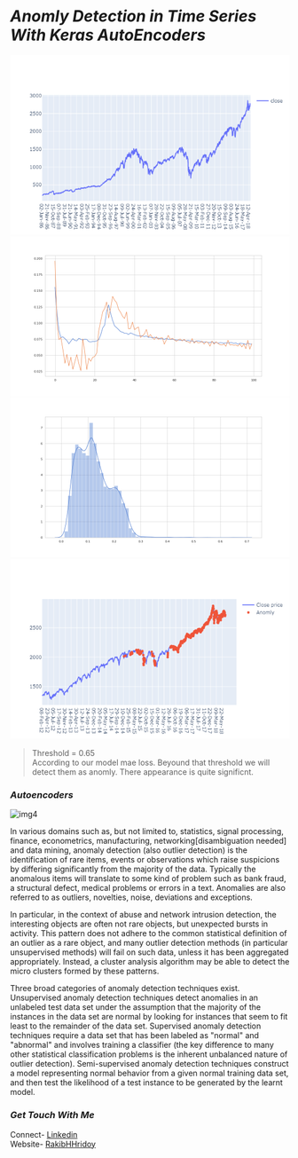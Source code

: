 # *Anomly Detection in Time Series With Keras AutoEncoders*
![img0](plots/newplot.png)
![img1](plots/loss.png)
![img2](plots/train_mae_loss.png)
![img3](plots/anomly.png)

> Threshold = 0.65 <br>
> According to our model mae loss. Beyound that threshold we will detect them as anomly. There appearance is quite significnt.

### *Autoencoders*
![img4](https://www.researchgate.net/publication/318204554/figure/fig1/AS:512595149770752@1499223615487/Autoencoder-architecture.png)

In various domains such as, but not limited to, statistics, signal processing, finance, econometrics, manufacturing, networking[disambiguation needed] and data mining, anomaly detection (also outlier detection) is the identification of rare items, events or observations which raise suspicions by differing significantly from the majority of the data. Typically the anomalous items will translate to some kind of problem such as bank fraud, a structural defect, medical problems or errors in a text. Anomalies are also referred to as outliers, novelties, noise, deviations and exceptions.

In particular, in the context of abuse and network intrusion detection, the interesting objects are often not rare objects, but unexpected bursts in activity. This pattern does not adhere to the common statistical definition of an outlier as a rare object, and many outlier detection methods (in particular unsupervised methods) will fail on such data, unless it has been aggregated appropriately. Instead, a cluster analysis algorithm may be able to detect the micro clusters formed by these patterns.

Three broad categories of anomaly detection techniques exist. Unsupervised anomaly detection techniques detect anomalies in an unlabeled test data set under the assumption that the majority of the instances in the data set are normal by looking for instances that seem to fit least to the remainder of the data set. Supervised anomaly detection techniques require a data set that has been labeled as "normal" and "abnormal" and involves training a classifier (the key difference to many other statistical classification problems is the inherent unbalanced nature of outlier detection). Semi-supervised anomaly detection techniques construct a model representing normal behavior from a given normal training data set, and then test the likelihood of a test instance to be generated by the learnt model. 

### *Get Touch With Me*
Connect- [Linkedin](https://linkedin.com/in/rakibhhridoy) <br>
Website- [RakibHHridoy](https://rakibhhridoy.github.io)
